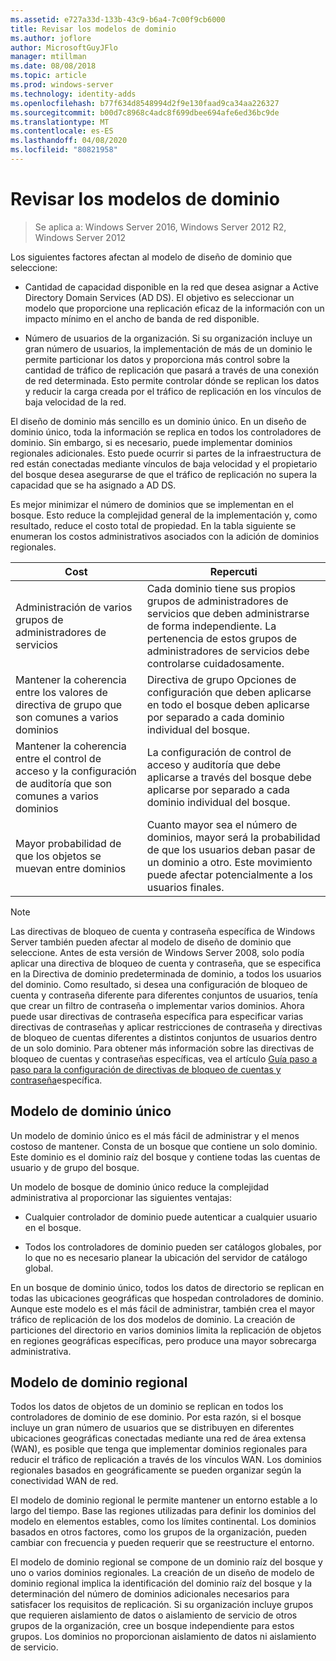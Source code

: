 ```yaml
---
ms.assetid: e727a33d-133b-43c9-b6a4-7c00f9cb6000
title: Revisar los modelos de dominio
ms.author: joflore
author: MicrosoftGuyJFlo
manager: mtillman
ms.date: 08/08/2018
ms.topic: article
ms.prod: windows-server
ms.technology: identity-adds
ms.openlocfilehash: b77f634d8548994d2f9e130faad9ca34aa226327
ms.sourcegitcommit: b00d7c8968c4adc8f699dbee694afe6ed36bc9de
ms.translationtype: MT
ms.contentlocale: es-ES
ms.lasthandoff: 04/08/2020
ms.locfileid: "80821958"
---
```

# <a name="reviewing-the-domain-models"></a>Revisar los modelos de dominio

>Se aplica a: Windows Server 2016, Windows Server 2012 R2, Windows Server 2012

Los siguientes factores afectan al modelo de diseño de dominio que seleccione:  
  
- Cantidad de capacidad disponible en la red que desea asignar a Active Directory Domain Services (AD DS). El objetivo es seleccionar un modelo que proporcione una replicación eficaz de la información con un impacto mínimo en el ancho de banda de red disponible.  

- Número de usuarios de la organización. Si su organización incluye un gran número de usuarios, la implementación de más de un dominio le permite particionar los datos y proporciona más control sobre la cantidad de tráfico de replicación que pasará a través de una conexión de red determinada. Esto permite controlar dónde se replican los datos y reducir la carga creada por el tráfico de replicación en los vínculos de baja velocidad de la red.  

El diseño de dominio más sencillo es un dominio único. En un diseño de dominio único, toda la información se replica en todos los controladores de dominio. Sin embargo, si es necesario, puede implementar dominios regionales adicionales. Esto puede ocurrir si partes de la infraestructura de red están conectadas mediante vínculos de baja velocidad y el propietario del bosque desea asegurarse de que el tráfico de replicación no supera la capacidad que se ha asignado a AD DS.  

Es mejor minimizar el número de dominios que se implementan en el bosque. Esto reduce la complejidad general de la implementación y, como resultado, reduce el costo total de propiedad. En la tabla siguiente se enumeran los costos administrativos asociados con la adición de dominios regionales.  

|Cost|Repercuti|  
|--------|----------------|  
|Administración de varios grupos de administradores de servicios|Cada dominio tiene sus propios grupos de administradores de servicios que deben administrarse de forma independiente. La pertenencia de estos grupos de administradores de servicios debe controlarse cuidadosamente.|  
|Mantener la coherencia entre los valores de directiva de grupo que son comunes a varios dominios|Directiva de grupo Opciones de configuración que deben aplicarse en todo el bosque deben aplicarse por separado a cada dominio individual del bosque.|  
|Mantener la coherencia entre el control de acceso y la configuración de auditoría que son comunes a varios dominios|La configuración de control de acceso y auditoría que debe aplicarse a través del bosque debe aplicarse por separado a cada dominio individual del bosque.|  
|Mayor probabilidad de que los objetos se muevan entre dominios|Cuanto mayor sea el número de dominios, mayor será la probabilidad de que los usuarios deban pasar de un dominio a otro. Este movimiento puede afectar potencialmente a los usuarios finales.|  

> [!NOTE]  
> Las directivas de bloqueo de cuenta y contraseña específica de Windows Server también pueden afectar al modelo de diseño de dominio que seleccione. Antes de esta versión de Windows Server 2008, solo podía aplicar una directiva de bloqueo de cuenta y contraseña, que se especifica en la Directiva de dominio predeterminada de dominio, a todos los usuarios del dominio. Como resultado, si desea una configuración de bloqueo de cuenta y contraseña diferente para diferentes conjuntos de usuarios, tenía que crear un filtro de contraseña o implementar varios dominios. Ahora puede usar directivas de contraseña específica para especificar varias directivas de contraseñas y aplicar restricciones de contraseña y directivas de bloqueo de cuentas diferentes a distintos conjuntos de usuarios dentro de un solo dominio. Para obtener más información sobre las directivas de bloqueo de cuentas y contraseñas específicas, vea el artículo [Guía paso a paso para la configuración de directivas de bloqueo de cuentas y contraseña](https://go.microsoft.com/fwlink/?LinkID=91477)específica.  

## <a name="single-domain-model"></a>Modelo de dominio único

Un modelo de dominio único es el más fácil de administrar y el menos costoso de mantener. Consta de un bosque que contiene un solo dominio. Este dominio es el dominio raíz del bosque y contiene todas las cuentas de usuario y de grupo del bosque.  

Un modelo de bosque de dominio único reduce la complejidad administrativa al proporcionar las siguientes ventajas:  

- Cualquier controlador de dominio puede autenticar a cualquier usuario en el bosque.  

- Todos los controladores de dominio pueden ser catálogos globales, por lo que no es necesario planear la ubicación del servidor de catálogo global.  
  
En un bosque de dominio único, todos los datos de directorio se replican en todas las ubicaciones geográficas que hospedan controladores de dominio. Aunque este modelo es el más fácil de administrar, también crea el mayor tráfico de replicación de los dos modelos de dominio. La creación de particiones del directorio en varios dominios limita la replicación de objetos en regiones geográficas específicas, pero produce una mayor sobrecarga administrativa.  
  
## <a name="regional-domain-model"></a>Modelo de dominio regional

Todos los datos de objetos de un dominio se replican en todos los controladores de dominio de ese dominio. Por esta razón, si el bosque incluye un gran número de usuarios que se distribuyen en diferentes ubicaciones geográficas conectadas mediante una red de área extensa (WAN), es posible que tenga que implementar dominios regionales para reducir el tráfico de replicación a través de los vínculos WAN. Los dominios regionales basados en geográficamente se pueden organizar según la conectividad WAN de red.  
  
El modelo de dominio regional le permite mantener un entorno estable a lo largo del tiempo. Base las regiones utilizadas para definir los dominios del modelo en elementos estables, como los límites continental. Los dominios basados en otros factores, como los grupos de la organización, pueden cambiar con frecuencia y pueden requerir que se reestructure el entorno.  
  
El modelo de dominio regional se compone de un dominio raíz del bosque y uno o varios dominios regionales. La creación de un diseño de modelo de dominio regional implica la identificación del dominio raíz del bosque y la determinación del número de dominios adicionales necesarios para satisfacer los requisitos de replicación. Si su organización incluye grupos que requieren aislamiento de datos o aislamiento de servicio de otros grupos de la organización, cree un bosque independiente para estos grupos. Los dominios no proporcionan aislamiento de datos ni aislamiento de servicio.  
